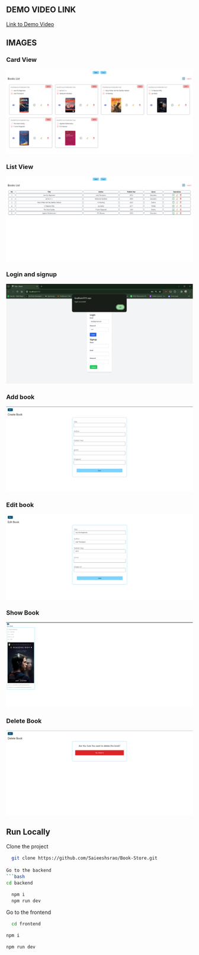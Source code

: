 ## DEMO VIDEO LINK 

[Link to Demo Video](https://drive.google.com/file/d/1M0GHv8hMqDuVf0lSwCgG9RKEvTNt15jX/view?usp=sharing)
## IMAGES

### Card View
![image](https://github.com/Saieeshsrao/Book-Store/blob/c64a9df1cd2e36cce628ea51fc1271c296a8f5ca/images/cardview.png)
### List View
![image](https://github.com/Saieeshsrao/Book-Store/blob/c64a9df1cd2e36cce628ea51fc1271c296a8f5ca/images/listview.png)
### Login and signup
![image](https://github.com/Saieeshsrao/Book-Store/blob/c64a9df1cd2e36cce628ea51fc1271c296a8f5ca/images/login.png)
### Add book 
![image](https://github.com/Saieeshsrao/Book-Store/blob/c64a9df1cd2e36cce628ea51fc1271c296a8f5ca/images/addbook.png)
### Edit book
![image](https://github.com/Saieeshsrao/Book-Store/blob/c64a9df1cd2e36cce628ea51fc1271c296a8f5ca/images/editbook.png)
### Show Book
![image](https://github.com/Saieeshsrao/Book-Store/blob/c64a9df1cd2e36cce628ea51fc1271c296a8f5ca/images/showbook.png)
### Delete Book
![image](https://github.com/Saieeshsrao/Book-Store/blob/c64a9df1cd2e36cce628ea51fc1271c296a8f5ca/images/deletebook.png)

## Run Locally

Clone the project

```bash
  git clone https://github.com/Saieeshsrao/Book-Store.git

Go to the backend
```bash 
cd backend
```
```bash
  npm i
  npm run dev
```
Go to the frontend
```bash
  cd frontend
```
```bash
npm i
```
```bash
npm run dev
```
